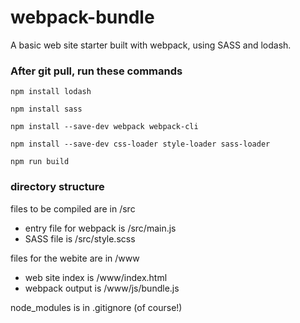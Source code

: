 # webpack-bundle
A basic web site starter built with webpack, using SASS and lodash. 

### After git pull, run these commands

    npm install lodash
     
    npm install sass
     
    npm install --save-dev webpack webpack-cli
     
    npm install --save-dev css-loader style-loader sass-loader
    
    npm run build

### directory structure

files to be compiled are in /src
* entry file for webpack is /src/main.js
* SASS file is /src/style.scss

files for the webite are in /www
* web site index is /www/index.html
* webpack output is /www/js/bundle.js

node_modules is in .gitignore (of course!)




